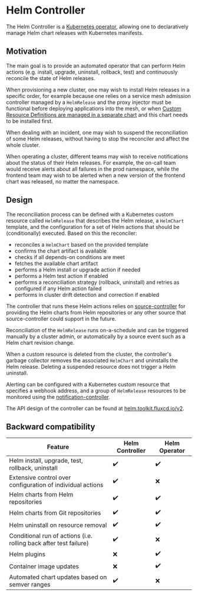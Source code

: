 # Helm Controller

The Helm Controller is a [Kubernetes operator](https://kubernetes.io/docs/concepts/extend-kubernetes/operator/),
allowing one to declaratively manage Helm chart releases with Kubernetes manifests.

## Motivation

The main goal is to provide an automated operator that can perform Helm actions (e.g.
install, upgrade, uninstall, rollback, test) and continuously reconcile the state of Helm releases.

When provisioning a new cluster, one may wish to install Helm releases in a specific order, for
example because one relies on a service mesh admission controller managed by a `HelmRelease` and
the proxy injector must be functional before deploying applications into the mesh, or when
[Custom Resource Definitions are managed in a separate chart](https://helm.sh/docs/chart_best_practices/custom_resource_definitions/#method-2-separate-charts)
and this chart needs to be installed first.

When dealing with an incident, one may wish to suspend the reconciliation of some Helm releases,
without having to stop the reconciler and affect the whole cluster.

When operating a cluster, different teams may wish to receive notifications about the status of
their Helm releases. For example, the on-call team would receive alerts about all failures in
the prod namespace, while the frontend team may wish to be alerted when a new version of the
frontend chart was released, no matter the namespace.

## Design

The reconciliation process can be defined with a Kubernetes custom resource called `HelmRelease`
that describes the Helm release, a `HelmChart` template, and the configuration for a set of Helm
actions that should be (conditionally) executed. Based on this the reconciler:

- reconciles a `HelmChart` based on the provided template
- confirms the chart artifact is available
- checks if all depends-on conditions are meet
- fetches the available chart artifact
- performs a Helm install or upgrade action if needed
- performs a Helm test action if enabled
- performs a reconciliation strategy (rollback, uninstall) and retries as configured if any Helm action failed
- performs in cluster drift detection and correction if enabled

The controller that runs these Helm actions relies on [source-controller](https://github.com/fluxcd/source-controller)
for providing the Helm charts from Helm repositories or any other source that source-controller
could support in the future.

Reconciliation of the `HelmRelease` runs on-a-schedule and can be triggered manually by a
cluster admin, or automatically by a source event such as a Helm chart revision change.

When a custom resource is deleted from the cluster, the controller's garbage collector removes
the associated `HelmChart` and uninstalls the Helm release. Deleting a suspended resource does not
trigger a Helm uninstall.

Alerting can be configured with a Kubernetes custom resource that specifies a webhook address, and a
group of `HelmRelease` resources to be monitored using the [notification-controller](https://github.com/fluxcd/notification-controller).

The API design of the controller can be found at [helm.toolkit.fluxcd.io/v2](./v2/helmreleases.md).

## Backward compatibility

| Feature                                                             | Helm Controller          | Helm Operator      |
| ------------------------------------------------------------------- | ------------------------ | ------------------ |
| Helm install, upgrade, test, rollback, uninstall                    | :heavy_check_mark:       | :heavy_check_mark: |
| Extensive control over configuration of individual actions          | :heavy_check_mark:       | :x:                |
| Helm charts from Helm repositories                                  | :heavy_check_mark:       | :heavy_check_mark: |
| Helm charts from Git repositories                                   | :heavy_check_mark:       | :heavy_check_mark: |
| Helm uninstall on resource removal                                  | :heavy_check_mark:       | :heavy_check_mark: |
| Conditional run of actions (i.e. rolling back after test failure)   | :heavy_check_mark:       | :x:                |
| Helm plugins                                                        | :x:                      | :heavy_check_mark: |
| Container image updates                                             | :x:                      | :heavy_check_mark: |
| Automated chart updates based on semver ranges                      | :heavy_check_mark:       | :x:                |
